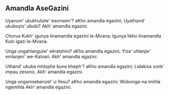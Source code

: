 ## Amandla AseGazini

Uyavum' ukukhululw' esonwen'? aKho amandla egazini;
Uyathand' ukuboyis' ububi? Akh' amandla egazini.

Chorus
Kukh' igunya linamandla egazini le-Mvana;
Igunya likho linamandla Kulo igazi le-Mvana.

Unga ungahlangulw' ekratshini? aKho amandla egazini;
Yiza' uhlanjw' emlanjen' we-Kalvari. Akh' amandla egazini.

Uthand' ukuba mhlophe kune kheph'? aKho amandla egazini;
Lidakisa zonk' impau zesono, Akh' amandla egazini.

Unga ungamsebenzel' u-Yesu? aKho amandla egazini;
Wobonga-na imihla ngemihla Akh' amandla egazini.

